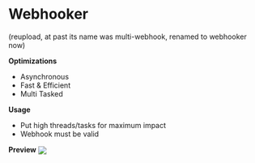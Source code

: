 # Webhooker

(reupload, at past its name was multi-webhook, renamed to webhooker now)

**Optimizations**
- Asynchronous
- Fast & Efficient
- Multi Tasked

**Usage**
- Put high threads/tasks for maximum impact
- Webhook must be valid

**Preview**
<img align="center" src="https://media.discordapp.net/attachments/884489204577488897/918204547304943716/unknown.png?width=789&height=483"/>
